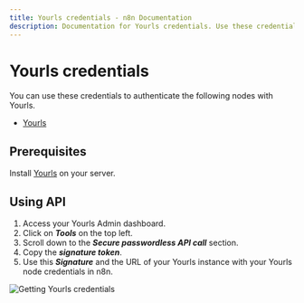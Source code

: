 ```yaml
---
title: Yourls credentials - n8n Documentation
description: Documentation for Yourls credentials. Use these credentials to authenticate Yourls in n8n, a workflow automation platform.
---
```


# Yourls credentials

You can use these credentials to authenticate the following nodes with Yourls.

- [Yourls](/integrations/builtin/app-nodes/n8n-nodes-base.yourls/)

## Prerequisites

Install [Yourls](https://github.com/YOURLS/YOURLS) on your server.

## Using API

1. Access your Yourls Admin dashboard.
2. Click on ***Tools*** on the top left.
3. Scroll down to the ***Secure passwordless API call*** section.
4. Copy the ***signature token***.
5. Use this ***Signature*** and the URL of your Yourls instance with your Yourls node credentials in n8n.

![Getting Yourls credentials](/_images/integrations/builtin/credentials/yourls/using-api.gif)

